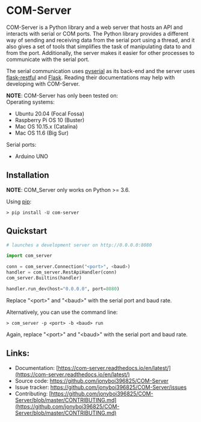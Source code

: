 # COM-Server

COM-Server is a Python library and a web server that hosts an API and interacts with serial or COM ports. The Python library provides a different way of sending and receiving data from the serial port using a thread, and it also gives a set of tools that simplifies the task of manipulating data to and from the port. Additionally, the server makes it easier for other processes to communicate with the serial port.

The serial communication uses [pyserial](https://pyserial.readthedocs.io/en/latest/pyserial.html) as its back-end and the server uses [flask-restful](https://flask-restful.readthedocs.io/en/latest/quickstart.html) and [Flask](https://flask.palletsprojects.com/en/2.0.x/). Reading their documentations may help with developing with COM-Server.

**NOTE**: COM-Server has only been tested on:  
Operating systems:

- Ubuntu 20.04 (Focal Fossa)
- Raspberry Pi OS 10 (Buster)
- Mac OS 10.15.x (Catalina)
- Mac OS 11.6 (Big Sur)

Serial ports:

- Arduino UNO

## Installation

**NOTE**: COM_Server only works on Python >= 3.6.

Using [pip](https://pip.pypa.io/en/stable/getting-started/):
```
> pip install -U com-server
```

## Quickstart

```py
# launches a development server on http://0.0.0.0:8080

import com_server

conn = com_server.Connection("<port>", <baud>) 
handler = com_server.RestApiHandler(conn) 
com_server.Builtins(handler) 

handler.run_dev(host="0.0.0.0", port=8080) 
```
Replace "&lt;port&gt;" and "&lt;baud&gt;" with the serial port and baud rate.

Alternatively, you can use the command line:
```
> com_server -p <port> -b <baud> run
```
Again, replace "&lt;port&gt;" and "&lt;baud&gt;" with the serial port and baud rate.

## Links:  
- Documentation: [https://com-server.readthedocs.io/en/latest/](https://com-server.readthedocs.io/en/latest/)
- Source code: https://github.com/jonyboi396825/COM-Server
- Issue tracker: https://github.com/jonyboi396825/COM-Server/issues
- Contributing: [https://github.com/jonyboi396825/COM-Server/blob/master/CONTRIBUTING.md](https://github.com/jonyboi396825/COM-Server/blob/master/CONTRIBUTING.md)
